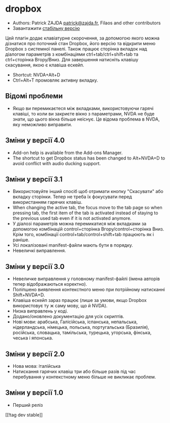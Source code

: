 # dropbox #

* Authors: Patrick ZAJDA <patrick@zajda.fr>, Filaos and other contributors
* Завантажити [стабільну версію][1]

Цей плагін додає клавіатурне скорочення, за допомогою якого можна дізнатися
про поточний стан Dropbox, його версію та відкрити меню Dropbox з системної
панелі. Також працює сторінка вкладок над діалогом параметрів з комбінаціями
ctrl+tab/ctrl+shift+tab та ctrl+сторінка Вгору/Вниз. Для завершення
натисніть клавішу скасування, якою є клавіша ескейп.

* Shortcut: NVDA+Alt+D
* Ctrl+Alt+T промовляє активну вкладку.

## Відомі проблеми ##

* Якщо ви перемикаєтеся між вкладками, використовуючи гарячі клавіші, то коли ви закриєте вікно з параметрами, NVDA не буде знати, що цього вікна більше неіснує.
Це відома проблема в NVDA, яку неможливо виправити.


## Зміни у версії 4.0 ##

* Add-on help is available from the Add-ons Manager.
* The shortcut to get Dropbox status has been changed to Alt+NVDA+D to avoid
  conflict with audio ducking support.

## Зміни у версії 3.1 ##

* Використовуйте інший спосіб щоб отримати кнопку "Скасувати" або вкладку
  сторінки. Тепер не треба їх фокусувати перед використанням гарячих клавіш.
* When changing the active tab, the focus move to the tab page so when
  pressing tab, the first item of the tab is activated instead of staying to
  the previous used tab even if it is not activated anymore.
* У діалозі параметрів можна перемикатися між вкладками за допомогою
  комбінацій control+сторінка Вгору/control+сторінка Вниз. Крім того,
  комбінації control+tab/control+shift+tab працюють як і раніше.
* Усі локалізовані manifest-файли мають бути в порядку.
* Невеличкі виправлення.

## Зміни у версії 3.0 ##

* Невеличке виправлення у головному manifest-файлі (імена авторів тепер
  відображаються коректно).
* Поліпшено виявлення контекстного меню при потрійному натисканні
  Shift+NVDA+D.
* Клавіша ескейп зараз працює (лише за умови, якщо Dropbox використовує ту ж
  саму мову, що й NVDA).
* Низка виправлень у коді.
* Додано/оновлено документацію для усіх скриптів.
* Нові мови: арабська, Галісійська, іспанська, непальська, нідерландська,
  німецька, польська, португальська (Бразилія), російська, словацька,
  тамільська, турецька, угорська, фінська, чеська і японська.

## Зміни у версії 2.0 ##

* Нова мова: італійська
* Натискання гарячих клавіш три або більше разів під час перебування у
  контекстному меню більше не викликає проблем.

## Зміни у версії 1.0 ##

* Перший реліз

[[!tag dev stable]]

[1]: http://addons.nvda-project.org/files/get.php?file=dx
